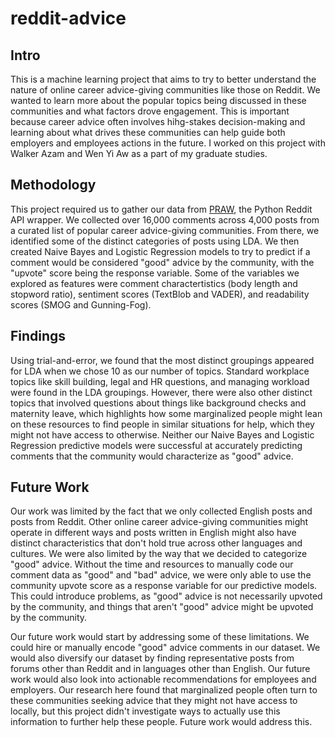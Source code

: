 # reddit-advice

## Intro
This is a machine learning project that aims to try to better understand the nature of online career advice-giving communities like those on Reddit. We wanted to learn more about the popular topics being discussed in these communities and what factors drove engagement. This is important because career advice often involves hihg-stakes decision-making and learning about what drives these communities can help guide both employers and employees actions in the future. I worked on this project with Walker Azam and Wen Yi Aw as a part of my graduate studies.

## Methodology
This project required us to gather our data from [PRAW](https://praw.readthedocs.io/en/stable/), the Python Reddit API wrapper. We collected over 16,000 comments across 4,000 posts from a curated list of popular career advice-giving communities. From there, we identified some of the distinct categories of posts using LDA. We then created Naive Bayes and Logistic Regression models to try to predict if a comment would be considered "good" advice by the community, with the "upvote" score being the response variable. Some of the variables we explored as features were comment charactertistics (body length and stopword ratio), sentiment scores (TextBlob and VADER), and readability scores (SMOG and Gunning-Fog).

## Findings
Using trial-and-error, we found that the most distinct groupings appeared for LDA when we chose 10 as our number of topics. Standard workplace topics like skill building, legal and HR questions, and managing workload were found in the LDA groupings. However, there were also other distinct topics that involved questions about things like background checks and maternity leave, which highlights how some marginalized people might lean on these resources to find people in similar situations for help, which they might not have access to otherwise. Neither our Naive Bayes and Logistic Regression predictive models were successful at accurately predicting comments that the community would characterize as "good" advice.

## Future Work
Our work was limited by the fact that we only collected English posts and posts from Reddit. Other online career advice-giving communities might operate in different ways and posts written in English might also have distinct characteristics that don't hold true across other languages and cultures. We were also limited by the way that we decided to categorize "good" advice. Without the time and resources to manually code our comment data as "good" and "bad" advice, we were only able to use the community upvote score as a response variable for our predictive models. This could introduce problems, as "good" advice is not necessarily upvoted by the community, and things that aren't "good" advice might be upvoted by the community.

Our future work would start by addressing some of these limitations. We could hire or manually encode "good" advice comments in our dataset. We would also diversify our dataset by finding representative posts from forums other than Reddit and in languages other than English. Our future work would also look into actionable recommendations for employees and employers. Our research here found that marginalized people often turn to these communities seeking advice that they might not have access to locally, but this project didn't investigate ways to actually use this information to further help these people. Future work would address this.
